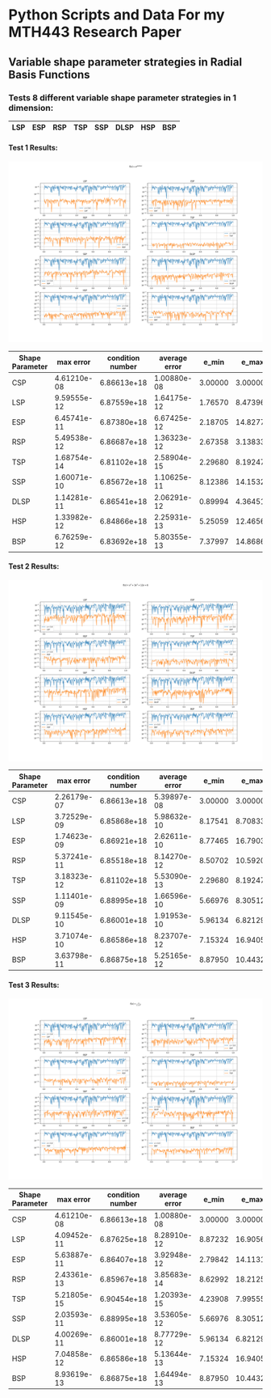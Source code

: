 # Python Scripts and Data For my MTH443 Research Paper
## Variable shape parameter strategies in Radial Basis Functions
### Tests 8 different variable shape parameter strategies in 1 dimension:

|LSP|ESP|RSP|TSP|SSP|DLSP|HSP|BSP|
|---|---|---|---|---|----|---|---|


#### Test 1 Results: 
![alt text](/Test1/Test1Plots.png)

| Shape Parameter | max error   | condition number | average error | e_min   | e_max    |
|-----------------|-------------|------------------|---------------|---------|----------|
| CSP             | 4.61210e-08 | 6.86613e+18      | 1.00880e-08   | 3.00000 | 3.00000  |
| LSP             | 9.59555e-12 | 6.87559e+18      | 1.64175e-12   | 1.76570 | 8.47396  |
| ESP             | 6.45741e-11 | 6.87380e+18      | 6.67425e-12   | 2.18705 | 14.82776 |
| RSP             | 5.49538e-12 | 6.86687e+18      | 1.36323e-12   | 2.67358 | 3.13833  |
| TSP             | 1.68754e-14 | 6.81102e+18      | 2.58904e-15   | 2.29680 | 8.19247  |
| SSP             | 1.60071e-10 | 6.85672e+18      | 1.10625e-11   | 8.12386 | 14.15324 |
| DLSP            | 1.14281e-11 | 6.86541e+18      | 2.06291e-12   | 0.89994 | 4.36451  |
| HSP             | 1.33982e-12 | 6.84866e+18      | 2.25931e-13   | 5.25059 | 12.46560 |
| BSP             | 6.76259e-12 | 6.83692e+18      | 5.80355e-13   | 7.37997 | 14.86867 |
#### Test 2 Results: 
![alt text](/Test2/Test2Plots.png)

| Shape Parameter | max error   | condition number | average error | e_min   | e_max    |
|-----------------|-------------|------------------|---------------|---------|----------|
| CSP             | 2.26179e-07 | 6.86613e+18      | 5.39897e-08   | 3.00000 | 3.00000  |
| LSP             | 3.72529e-09 | 6.85868e+18      | 5.98632e-10   | 8.17541 | 8.70833  |
| ESP             | 1.74623e-09 | 6.86921e+18      | 2.62611e-10   | 8.77465 | 16.79031 |
| RSP             | 5.37241e-11 | 6.85518e+18      | 8.14270e-12   | 8.50702 | 10.59205 |
| TSP             | 3.18323e-12 | 6.81102e+18      | 5.53090e-13   | 2.29680 | 8.19247  |
| SSP             | 1.11401e-09 | 6.88995e+18      | 1.66596e-10   | 5.66976 | 8.30512  |
| DLSP            | 9.11545e-10 | 6.86001e+18      | 1.91953e-10   | 5.96134 | 6.82129  |
| HSP             | 3.71074e-10 | 6.86586e+18      | 8.23707e-12   | 7.15324 | 16.94056 |
| BSP             | 3.63798e-11 | 6.86875e+18      | 5.25165e-12   | 8.87950 | 10.44328 |
#### Test 3 Results:
![alt text](/Test3/Test3Plots.png)

| Shape Parameter | max error   | condition number | average error | e_min   | e_max    |
|-----------------|-------------|------------------|---------------|---------|----------|
| CSP             | 4.61210e-08 | 6.86613e+18      | 1.00880e-08   | 3.00000 | 3.00000  |
| LSP             | 4.09452e-11 | 6.87625e+18      | 8.28910e-12   | 8.87232 | 16.90561 |
| ESP             | 5.63887e-11 | 6.86407e+18      | 3.92948e-12   | 2.79842 | 14.11317 |
| RSP             | 2.43361e-13 | 6.85967e+18      | 3.85683e-14   | 8.62992 | 18.21255 |
| TSP             | 5.21805e-15 | 6.90454e+18      | 1.20393e-15   | 4.23908 | 7.99555  |
| SSP             | 2.03593e-11 | 6.88995e+18      | 3.53605e-12   | 5.66976 | 8.30512  |
| DLSP            | 4.00269e-11 | 6.86001e+18      | 8.77729e-12   | 5.96134 | 6.82129  |
| HSP             | 7.04858e-12 | 6.86586e+18      | 5.13644e-13   | 7.15324 | 16.94056 |
| BSP             | 8.93619e-13 | 6.86875e+18      | 1.64494e-13   | 8.87950 | 10.44328 |

